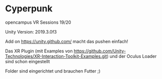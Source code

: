 # Cyperpunk
opencampus VR Sessions 19/20

Unity Version: 2019.3.0f3

Add on https://unity.github.com/ macht das pushen einfach!

Das XR Plugin (mit Examples von https://github.com/Unity-Technologies/XR-Interaction-Toolkit-Examples.git) und der Oculus Loader sind schon eingestellt

Folder sind eingerichtet und brauchen Futter ;)
